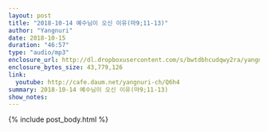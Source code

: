 ```yaml
---
layout: post
title: "2018-10-14 예수님이 오신 이유(마9;11-13)"
author: "Yangnuri"
date: 2018-10-15
duration: "46:57"
type: "audio/mp3"
enclosure_url: http://dl.dropboxusercontent.com/s/bwtdbhcudqwy2ra/yangnurichurch181014.mp3
enclosure_bytes_size: 43,779,126
link:
  youtube: http://cafe.daum.net/yangnuri-ch/Q6h4
summary: 2018-10-14 예수님이 오신 이유(마9;11-13)
show_notes:
---
```


{% include post_body.html %}
